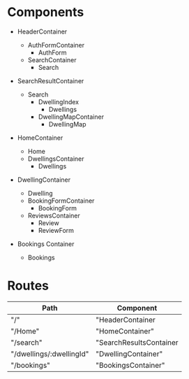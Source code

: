 # Components

- HeaderContainer
  - AuthFormContainer
    - AuthForm
  - SearchContainer
    - Search

- SearchResultContainer
  - Search
    - DwellingIndex
      - Dwellings
    - DwellingMapContainer
      - DwellingMap

- HomeContainer
  - Home
  - DwellingsContainer
    - Dwellings

- DwellingContainer
  - Dwelling
  - BookingFormContainer
    - BookingForm
  - ReviewsContainer
    - Review
    - ReviewForm

- Bookings Container
  - Bookings

#
# Routes

| Path | Component |
| --- | --- |
| "/" | "HeaderContainer |
| "/Home" | "HomeContainer" |
| "/search" | "SearchResultsContainer |
| "/dwellings/:dwellingId" | "DwellingContainer" |
| "/bookings" | "BookingsContainer" |
